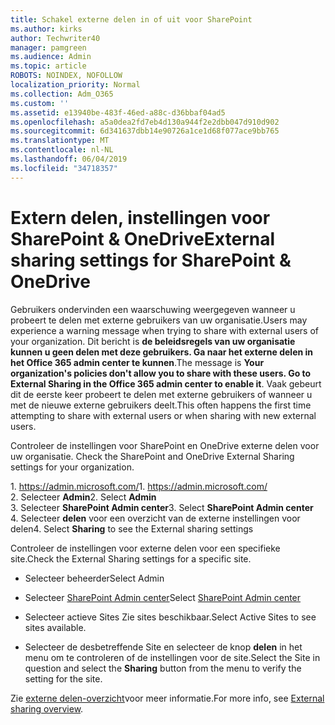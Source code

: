 ```yaml
---
title: Schakel externe delen in of uit voor SharePoint
ms.author: kirks
author: Techwriter40
manager: pamgreen
ms.audience: Admin
ms.topic: article
ROBOTS: NOINDEX, NOFOLLOW
localization_priority: Normal
ms.collection: Adm_O365
ms.custom: ''
ms.assetid: e13940be-483f-46ed-a88c-d36bbaf04ad5
ms.openlocfilehash: a5a0dea2fd7eb4d130a944f2e2dbb047d910d902
ms.sourcegitcommit: 6d341637dbb14e90726a1ce1d68f077ace9bb765
ms.translationtype: MT
ms.contentlocale: nl-NL
ms.lasthandoff: 06/04/2019
ms.locfileid: "34718357"
---
```

# <a name="external-sharing-settings-for-sharepoint--onedrive"></a><span data-ttu-id="00c7d-102">Extern delen, instellingen voor SharePoint & OneDrive</span><span class="sxs-lookup"><span data-stu-id="00c7d-102">External sharing settings for SharePoint & OneDrive</span></span>

<span data-ttu-id="00c7d-103">Gebruikers ondervinden een waarschuwing weergegeven wanneer u probeert te delen met externe gebruikers van uw organisatie.</span><span class="sxs-lookup"><span data-stu-id="00c7d-103">Users may experience a warning message when trying to share with external users of your organization.</span></span> <span data-ttu-id="00c7d-104">Dit bericht is **de beleidsregels van uw organisatie kunnen u geen delen met deze gebruikers. Ga naar het externe delen in het Office 365 admin center te kunnen**.</span><span class="sxs-lookup"><span data-stu-id="00c7d-104">The message is **Your organization's policies don't allow you to share with these users. Go to External Sharing in the Office 365 admin center to enable it**.</span></span> <span data-ttu-id="00c7d-105">Vaak gebeurt dit de eerste keer probeert te delen met externe gebruikers of wanneer u met de nieuwe externe gebruikers deelt.</span><span class="sxs-lookup"><span data-stu-id="00c7d-105">This often happens the first time attempting to share with external users or when sharing with new external users.</span></span>

<span data-ttu-id="00c7d-106">Controleer de instellingen voor SharePoint en OneDrive externe delen voor uw organisatie.&nbsp;</strong></span><span class="sxs-lookup"><span data-stu-id="00c7d-106">Check the SharePoint and OneDrive External Sharing settings for your organization.&nbsp;</strong></span></span></p> <p><span data-ttu-id="00c7d-107">1.&nbsp;<a href="https://admin.microsoft.com/AdminPortal/Home#/homepage">https://admin.microsoft.com/</a></span><span class="sxs-lookup"><span data-stu-id="00c7d-107">1.&nbsp;<a href="https://admin.microsoft.com/AdminPortal/Home#/homepage">https://admin.microsoft.com/</a></span></span><br /><span data-ttu-id="00c7d-108">2. Selecteer <strong>Admin</strong></span><span class="sxs-lookup"><span data-stu-id="00c7d-108">2. Select <strong>Admin</strong></span></span><br /><span data-ttu-id="00c7d-109">3. Selecteer <strong>SharePoint Admin center</strong></span><span class="sxs-lookup"><span data-stu-id="00c7d-109">3. Select <strong>SharePoint Admin center</strong></span></span><br /><span data-ttu-id="00c7d-110">4. Selecteer <strong>delen</strong> voor een overzicht van de externe instellingen voor delen</span><span class="sxs-lookup"><span data-stu-id="00c7d-110">4. Select <strong>Sharing</strong> to see the External sharing settings</span></span>

<span data-ttu-id="00c7d-111">Controleer de instellingen voor externe delen voor een specifieke site.</span><span class="sxs-lookup"><span data-stu-id="00c7d-111">Check the External Sharing settings for a specific site.</span></span>

- <span data-ttu-id="00c7d-112">Selecteer beheerder</span><span class="sxs-lookup"><span data-stu-id="00c7d-112">Select Admin</span></span>

- <span data-ttu-id="00c7d-113">Selecteer [SharePoint Admin center](https://admin.microsoft.com/AdminPortal/Home#/homepage">https://admin.microsoft.com/)</span><span class="sxs-lookup"><span data-stu-id="00c7d-113">Select [SharePoint Admin center](https://admin.microsoft.com/AdminPortal/Home#/homepage">https://admin.microsoft.com/)</span></span>

- <span data-ttu-id="00c7d-114">Selecteer actieve Sites Zie sites beschikbaar.</span><span class="sxs-lookup"><span data-stu-id="00c7d-114">Select Active Sites to see sites available.</span></span>
- <span data-ttu-id="00c7d-115">Selecteer de desbetreffende Site en selecteer de knop **delen** in het menu om te controleren of de instellingen voor de site.</span><span class="sxs-lookup"><span data-stu-id="00c7d-115">Select the Site in question and select the **Sharing** button from the menu to verify the setting for the site.</span></span>

<span data-ttu-id="00c7d-116">Zie [externe delen-overzicht](https://docs.microsoft.com/en-us/sharepoint/external-sharing-overview)voor meer informatie.</span><span class="sxs-lookup"><span data-stu-id="00c7d-116">For more info, see [External sharing overview](https://docs.microsoft.com/en-us/sharepoint/external-sharing-overview).</span></span>
